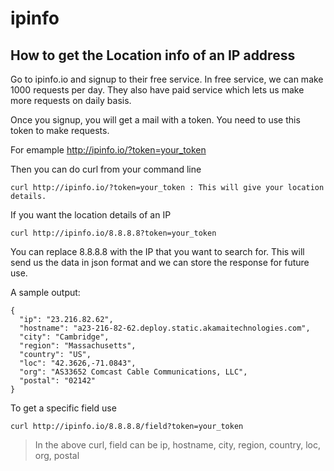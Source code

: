 # ipinfo

## How to get the Location info of an IP address

Go to ipinfo.io and signup to their free service. In free service, we can make 1000 requests per day. They also have paid service which lets us make more requests on daily basis.

Once you signup, you will get a mail with a token. You need to use this token to make requests.

For emample http://ipinfo.io/?token=your_token

Then you can do curl from your command line

```curl http://ipinfo.io/?token=your_token : This will give your location details.```

If you want the location details of an IP

```curl http://ipinfo.io/8.8.8.8?token=your_token```

You can replace 8.8.8.8 with the IP that you want to search for. This will send us the data in json format and we can store the response for future use.

A sample output:

```
{
  "ip": "23.216.82.62",
  "hostname": "a23-216-82-62.deploy.static.akamaitechnologies.com",
  "city": "Cambridge",
  "region": "Massachusetts",
  "country": "US",
  "loc": "42.3626,-71.0843",
  "org": "AS33652 Comcast Cable Communications, LLC",
  "postal": "02142"
}
```


To get a specific field use 

```curl http://ipinfo.io/8.8.8.8/field?token=your_token```

>In the above curl, field can be ip, hostname, city, region, country, loc, org, postal
